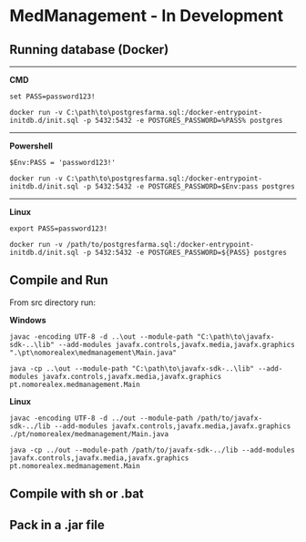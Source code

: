 # MedManagement - In Development

## Running database (Docker)
--------
**CMD**

```
set PASS=password123!

docker run -v C:\path\to\postgresfarma.sql:/docker-entrypoint-initdb.d/init.sql -p 5432:5432 -e POSTGRES_PASSWORD=%PASS% postgres
```

--------
**Powershell**

```
$Env:PASS = 'password123!'

docker run -v C:\path\to\postgresfarma.sql:/docker-entrypoint-initdb.d/init.sql -p 5432:5432 -e POSTGRES_PASSWORD=$Env:pass postgres
```

--------
**Linux**

```
export PASS=password123!

docker run -v /path/to/postgresfarma.sql:/docker-entrypoint-initdb.d/init.sql -p 5432:5432 -e POSTGRES_PASSWORD=${PASS} postgres
```

## Compile and Run

From src directory run:

**Windows**
```
javac -encoding UTF-8 -d ..\out --module-path "C:\path\to\javafx-sdk-..\lib" --add-modules javafx.controls,javafx.media,javafx.graphics ".\pt\nomorealex\medmanagement\Main.java"
```
```
java -cp ..\out --module-path "C:\path\to\javafx-sdk-..\lib" --add-modules javafx.controls,javafx.media,javafx.graphics pt.nomorealex.medmanagement.Main
```

**Linux**

```
javac -encoding UTF-8 -d ../out --module-path /path/to/javafx-sdk-../lib --add-modules javafx.controls,javafx.media,javafx.graphics ./pt/nomorealex/medmanagement/Main.java
```
```
java -cp ../out --module-path /path/to/javafx-sdk-../lib --add-modules javafx.controls,javafx.media,javafx.graphics pt.nomorealex.medmanagement.Main
```

## Compile with sh or .bat

## Pack in a .jar file
